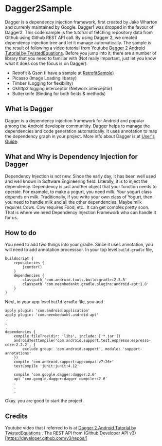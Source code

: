 # Dagger2Sample

Dagger is a dependency injection framework, first created by Jake Wharton and currenly maintained by Google. Dagger1 was dropped in the favour of Dagger2. This code sample is the tutorial of fetching repository data from Github using Github REST API call. By using Dagger 2, we created dependency injection tree and let it manage automatically. The sample is the result of following a video tutorial from Youtube [Dagger 2 Android Tutorial by TwistedEquations](https://youtu.be/Qwk7ESmaCq0?list=PLuR1PJnGR-Ih-HXnGSpnqjdhdvqcwhfFU). Before you jump into it, there are a number of library that you need to familiar with (Not really important, just let you know what it does cos the focus is on Dagger):
 - Retrofit & Gson (I have a sample at [RetrofitSample](https://github.com/4tee/RetrofitSample))
 - Picasso (Image Loading libaray)
 - Timber (Logging for flexibility)
 - Okhttp3 logging interceptor (Network interceptor)
 - Butterknife (Binding for both fields & methods)

## What is Dagger
Dagger is a dependency injection framework for Android and popular among the Android developer communitity. Dagger helps to manage the dependencies and code generation automatically. It uses annotation to map the dependency graph in your project. More info about Dagger is at [User's Guide](https://google.github.io/dagger/users-guide).

## What and Why is Dependency Injection for Dagger
Dependency Injection is not new. Since the early day, it has been well used and well known in Software Engineering field. Literally, it is to inject the dependency. Dependency is just another object that your function needs to operate. For example, to make a yogurt, you need milk. Your yogurt class depends on milk. Traditionally, if you write your own class of Yogurt, then you need to handle milk and all the other dependencies. Maybe milk requires Cows. Cow requires Food, etc.. It can get complex pretty soon. That is where we need Dependency Injection Framework who can handle it for us.

## How to do
You need to add two things into your gradle. Since it uses annotation, you will need to add annotation processsor.
In your top level ```build.gradle``` file,
```
buildscript {
    repositories {
        jcenter()
    }
    dependencies {
        classpath 'com.android.tools.build:gradle:2.3.3'
        classpath 'com.neenbedankt.gradle.plugins:android-apt:1.8'
    }
}
```
Next, in your app level ```build.gradle``` file, you add
```
apply plugin: 'com.android.application'
apply plugin: 'com.neenbedankt.android-apt'
.
.
.
dependencies {
    compile fileTree(dir: 'libs', include: ['*.jar'])
    androidTestCompile('com.android.support.test.espresso:espresso-core:2.2.2', {
        exclude group: 'com.android.support', module: 'support-annotations'
    })
    compile 'com.android.support:appcompat-v7:26+'
    testCompile 'junit:junit:4.12'

    compile 'com.google.dagger:dagger:2.6'
    apt 'com.google.dagger:dagger-compiler:2.6'
    .
    .
    .
```

Okay. you are good to start the project.

## Credits
Youtube video that I referred to is at [Dagger 2 Android Tutorial by TwistedEquations](https://youtu.be/Qwk7ESmaCq0?list=PLuR1PJnGR-Ih-HXnGSpnqjdhdvqcwhfFU) . 
The REST API from (Github Developer API v3)[https://developer.github.com/v3/repos/]
